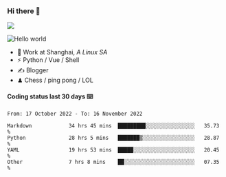 ### Hi there 👋
![](https://komarev.com/ghpvc/?username=Xuhandsome)


<img src="https://github-readme-stats.vercel.app/api?username=XuHandsome&show_icons=true&theme=merko" alt="Hello world">

<br/>

- 🍻  Work at Shanghai, _A Linux SA_
- ⚡  Python / Vue / Shell
- ✍️  Blogger
- ♟  Chess / ping pong / LOL

#### Coding status last 30 days ⌨️

<!--START_SECTION:waka-->

```text
From: 17 October 2022 - To: 16 November 2022

Markdown            34 hrs 45 mins  █████████░░░░░░░░░░░░░░░░   35.73 %
Python              28 hrs 5 mins   ███████▒░░░░░░░░░░░░░░░░░   28.87 %
YAML                19 hrs 53 mins  █████░░░░░░░░░░░░░░░░░░░░   20.45 %
Other               7 hrs 8 mins    ██░░░░░░░░░░░░░░░░░░░░░░░   07.35 %
```

<!--END_SECTION:waka-->
